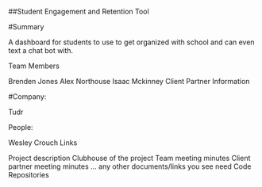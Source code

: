 ##Student Engagement and Retention Tool

#Summary

A dashboard for students to use to get organized with school and can even text a chat bot with.

Team Members

Brenden Jones
Alex Northouse
Isaac Mckinney
Client Partner Information

#Company:

Tudr

People:

Wesley Crouch
Links

Project description
Clubhouse of the project
Team meeting minutes
Client partner meeting minutes
... any other documents/links you see need
Code Repositories
